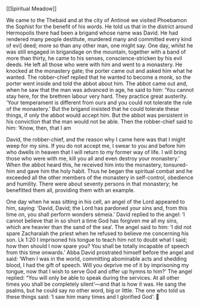 [[Spiritual Meadow]]
 
We came to the Thebaid and at the city of Antinoé we visited Phoebamon the Sophist for the benefit of his words. He told us that in the district around Hermopolis there had been a brigand whose name was David. He had rendered many people destitute, murdered many and committed every kind of evi] deed; more so than any other man, one might say. One day, whilst he was still engaged in brigandage on the mountain, together with a band of more than thirty, he came to his senses, conscience-stricken by his evil deeds. He left all those who were with him and went to a monastery. He knocked at the monastery gate; the porter came out and asked him what he wanted. The robber-chief replied that he wanted to become a monk, so the porter went inside and told the abbot about him. The abbot came out and, when he saw that the man was advanced in age, he said to him: ‘You cannot stay here, for the brethren labour very hard. They practice great austerity. ‘Your temperament is different from ours and you could not tolerate the rule of the monastery.’ But the brigand insisted that he could tolerate these things, if only the abbot would accept him. But the abbot was persistent in his conviction that the man would not be able. Then the robber-chief said to him: ‘Know, then, that I am  
 
David, the robber-chief, and the reason why I came here was that I might weep for my sins. If you do not accept me, I swear to you and before him who dwells in heaven that I will return to my former way of life. I will bring those who were with me, kill you all and even destroy your monastery.’ When the abbot heard this, he received him into the monastery, tonsured-him and gave him the holy habit. Thus he began the spiritual combat and he exceeded all the other members of the monastery in self-control, obedience and humility. There were about seventy persons in that monastery; he benefitted them all, providing them with an example.  
 
One day when he was sitting in his cell, an angel of the Lord appeared to him, saying: ‘David, David; the Lord has pardoned your sins and, from this time on, you shall perform wonders sémeia.’ David replied to the angel: ‘I cannot believe that in so short a time God has forgiven me all my sins, which are heavier than the sand of the sea’. The angel said to him: ‘I did not spare Zacharaiah the priest when he refused to believe me concerning his son. Lk 1:20 I imprisoned his tongue to teach him not to doubt what I said; how then should I now spare you? You shall be totally incapable of speech from this time onwards.’ Abba David prostrated himself before the angel and said: ‘When I was in the world, committing abominable acts and shedding blood, I had the gift of speech. Will you deprive me of it by imprisoning my tongue, now that I wish to serve God and offer up hymns to him?’ The angel replied: “You will only be able to speak during the services. At all other times you shall be completely silent’—and that is how it was. He sang the psalms, but he could say no other word, big or little. The one who told us these things said: ‘I saw him many times and I glorified God’.  
